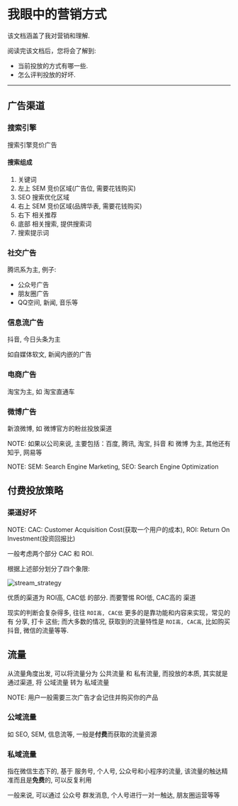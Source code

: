我眼中的营销方式
================

该文档涵盖了我对营销和理解.

阅读完该文档后，您将会了解到:

* 当前投放的方式有哪一些.
* 怎么评判投放的好坏.

--------------------------------------------------------------------------------

广告渠道
--------
### 搜索引擎
搜索引擎竞价广告

#### 搜索组成
1. 关键词
2. 左上 SEM 竞价区域(广告位, 需要花钱购买)
3. SEO 搜索优化区域
4. 右上 SEM 竞价区域(品牌华表, 需要花钱购买)
5. 右下 相关推荐
6. 底部 相关搜索, 提供搜索词
7. 搜索提示词

### 社交广告
腾讯系为主, 例子:

- 公众号广告
- 朋友圈广告
- QQ空间, 新闻, 音乐等

### 信息流广告
抖音, 今日头条为主

如自媒体软文, 新闻内嵌的广告

### 电商广告
淘宝为主, 如 淘宝直通车

### 微博广告
新浪微博, 如 微博官方的粉丝投放渠道

NOTE: 如果以公司来说, 主要包括：百度, 腾讯, 淘宝, 抖音 和 微博 为主, 其他还有知乎, 网易等

NOTE: SEM: Search Engine Marketing, SEO: Search Engine Optimization

付费投放策略
------------
### 渠道好坏
NOTE: CAC: Customer Acquisition Cost(获取一个用户的成本), ROI: Return On Investment(投资回报比)

一般考虑两个部分 CAC 和 ROI.

根据上述部分划分了四个象限:

![stream_strategy](images/stream_strategy.png)

优质的渠道为 ROI高, CAC低 的部分. 而要警惕 ROI低, CAC高的 渠道

现实的判断会复杂得多, 往往 `ROI高, CAC低` 更多的是靠功能和内容来实现，常见的有 分享, 打卡 这些;
而大多数的情况, 获取到的流量特性是 `ROI高, CAC高`, 比如购买抖音, 微信的流量等等.

流量
----
从流量角度出发, 可以将流量分为 公共流量 和 私有流量, 而投放的本质, 其实就是通过渠道, 将 公域流量 转为 私域流量

NOTE: 用户一般需要三次广告才会记住并购买你的产品

### 公域流量
如 SEO, SEM, 信息流等, 一般是**付费**而获取的流量资源

### 私域流量
指在微信生态下的, 基于 服务号, 个人号, 公众号和小程序的流量, 该流量的触达精准而且是**免费**的, 可以反复利用

一般来说, 可以通过 公众号 群发消息, 个人号进行一对一触达, 朋友圈运营等等

